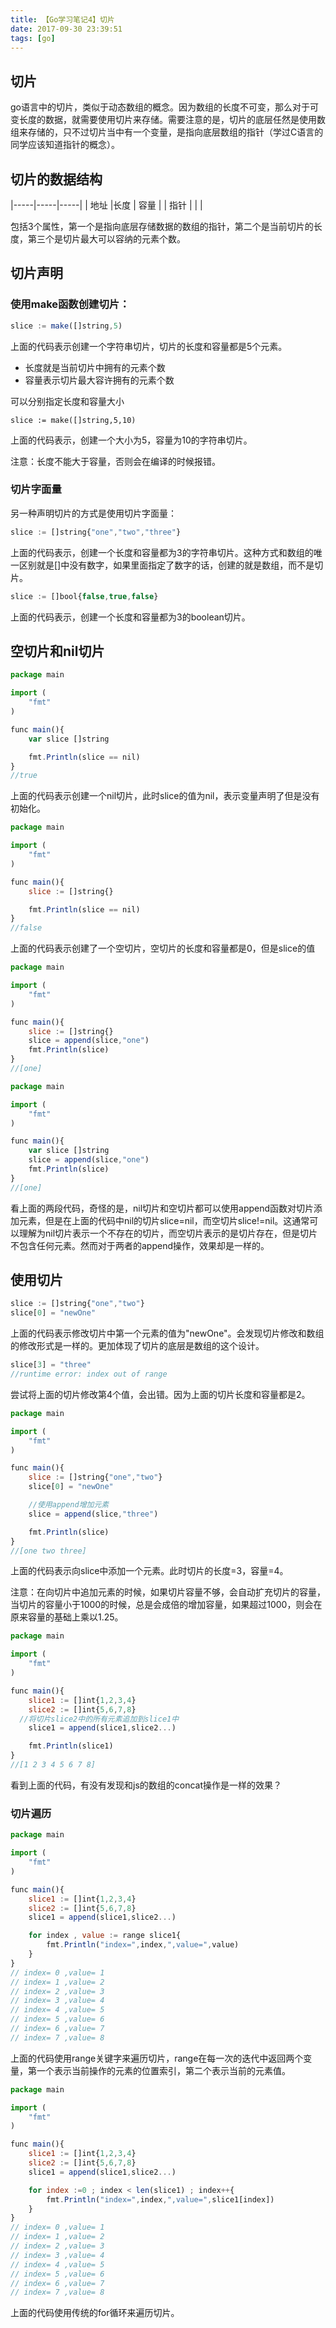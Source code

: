```yaml
---
title: 【Go学习笔记4】切片
date: 2017-09-30 23:39:51
tags: [go]
---
```


## 切片
go语言中的切片，类似于动态数组的概念。因为数组的长度不可变，那么对于可变长度的数据，就需要使用切片来存储。需要注意的是，切片的底层任然是使用数组来存储的，只不过切片当中有一个变量，是指向底层数组的指针（学过C语言的同学应该知道指针的概念）。

<!-- more -->

## 切片的数据结构
|-----|-----|-----|
| 地址 |长度 | 容量 |
| 指针 |    |     |

包括3个属性，第一个是指向底层存储数据的数组的指针，第二个是当前切片的长度，第三个是切片最大可以容纳的元素个数。

## 切片声明

### 使用make函数创建切片：
```js
slice := make([]string,5)
```
上面的代码表示创建一个字符串切片，切片的长度和容量都是5个元素。

* 长度就是当前切片中拥有的元素个数
* 容量表示切片最大容许拥有的元素个数

可以分别指定长度和容量大小
```
slice := make([]string,5,10)
```
上面的代码表示，创建一个大小为5，容量为10的字符串切片。

注意：长度不能大于容量，否则会在编译的时候报错。


### 切片字面量
另一种声明切片的方式是使用切片字面量：

```js
slice := []string{"one","two","three"}
```

上面的代码表示，创建一个长度和容量都为3的字符串切片。这种方式和数组的唯一区别就是[]中没有数字，如果里面指定了数字的话，创建的就是数组，而不是切片。

```js
slice := []bool{false,true,false}
```
上面的代码表示，创建一个长度和容量都为3的boolean切片。

## 空切片和nil切片
```js
package main

import (
	"fmt"
)

func main(){
	var slice []string

	fmt.Println(slice == nil)
}
//true
```
上面的代码表示创建一个nil切片，此时slice的值为nil，表示变量声明了但是没有初始化。

```js
package main

import (
	"fmt"
)

func main(){
	slice := []string{}

	fmt.Println(slice == nil)
}
//false
```
上面的代码表示创建了一个空切片，空切片的长度和容量都是0，但是slice的值

```js
package main

import (
	"fmt"
)

func main(){
	slice := []string{}
	slice = append(slice,"one")
	fmt.Println(slice)
}
//[one]
```

```js
package main

import (
	"fmt"
)

func main(){
	var slice []string
	slice = append(slice,"one")
	fmt.Println(slice)
}
//[one]
```

看上面的两段代码，奇怪的是，nil切片和空切片都可以使用append函数对切片添加元素，但是在上面的代码中nil的切片slice=nil，而空切片slice!=nil。这通常可以理解为nil切片表示一个不存在的切片，而空切片表示的是切片存在，但是切片不包含任何元素。然而对于两者的append操作，效果却是一样的。

## 使用切片
```js
slice := []string{"one","two"}
slice[0] = "newOne"
```

上面的代码表示修改切片中第一个元素的值为"newOne"。会发现切片修改和数组的修改形式是一样的。更加体现了切片的底层是数组的这个设计。

```js
slice[3] = "three"
//runtime error: index out of range
```
尝试将上面的切片修改第4个值，会出错。因为上面的切片长度和容量都是2。


```js
package main

import (
	"fmt"
)

func main(){
	slice := []string{"one","two"}
	slice[0] = "newOne"

	//使用append增加元素
	slice = append(slice,"three")

	fmt.Println(slice)
}
//[one two three]
```

上面的代码表示向slice中添加一个元素。此时切片的长度=3，容量=4。

注意：在向切片中追加元素的时候，如果切片容量不够，会自动扩充切片的容量，当切片的容量小于1000的时候，总是会成倍的增加容量，如果超过1000，则会在原来容量的基础上乘以1.25。

```js
package main

import (
	"fmt"
)

func main(){
	slice1 := []int{1,2,3,4}
	slice2 := []int{5,6,7,8}
  //将切片slice2中的所有元素追加到slice1中
	slice1 = append(slice1,slice2...)

	fmt.Println(slice1)
}
//[1 2 3 4 5 6 7 8]
```

看到上面的代码，有没有发现和js的数组的concat操作是一样的效果？

### 切片遍历

```js
package main

import (
	"fmt"
)

func main(){
	slice1 := []int{1,2,3,4}
	slice2 := []int{5,6,7,8}
	slice1 = append(slice1,slice2...)

	for index , value := range slice1{
		fmt.Println("index=",index,",value=",value)
	}
}
// index= 0 ,value= 1
// index= 1 ,value= 2
// index= 2 ,value= 3
// index= 3 ,value= 4
// index= 4 ,value= 5
// index= 5 ,value= 6
// index= 6 ,value= 7
// index= 7 ,value= 8
```

上面的代码使用range关键字来遍历切片，range在每一次的迭代中返回两个变量，第一个表示当前操作的元素的位置索引，第二个表示当前的元素值。

```js
package main

import (
	"fmt"
)

func main(){
	slice1 := []int{1,2,3,4}
	slice2 := []int{5,6,7,8}
	slice1 = append(slice1,slice2...)

	for index :=0 ; index < len(slice1) ; index++{
		fmt.Println("index=",index,",value=",slice1[index])
	}
}
// index= 0 ,value= 1
// index= 1 ,value= 2
// index= 2 ,value= 3
// index= 3 ,value= 4
// index= 4 ,value= 5
// index= 5 ,value= 6
// index= 6 ,value= 7
// index= 7 ,value= 8
```

上面的代码使用传统的for循环来遍历切片。

